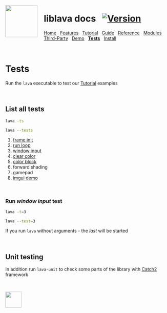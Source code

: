<a href="https://git.io/liblava"><img align="left" src="https://github.com/liblava.png" width="100" style="margin:0px 20px 0px 0px"></a>

# liblava docs &nbsp; [![Version](https://img.shields.io/badge/Version-0.7.1-blue)](https://git.io/liblava)

[Home](README.md) &nbsp; [Features](Features.md) &nbsp; [Tutorial](Tutorial.md) &nbsp; [Guide](Guide.md) &nbsp; [Reference](Reference.md) &nbsp; [Modules](Modules.md) &nbsp; [Third-Party](Third-Party.md) &nbsp; [Demo](Demo.md) &nbsp; **[Tests](Tests.md)** &nbsp; [Install](Install.md)

<br />

# Tests

Run the `lava` executable to test our [Tutorial](../tests/tests.cpp) examples

<br />

## List all tests

```bash
lava -ts

lava --tests
```

1. [frame init](Tutorial.md/#1-frame-init)
2. [run loop](Tutorial.md/#2-run-loop)
3. [window input](Tutorial.md/#3-window-input)
4. [clear color](Tutorial.md/#4-clear-color)
5. [color block](Tutorial.md/#5-color-block)
6. forward shading
7. gamepad
8. [imgui demo](Tutorial.md/#8-imgui-demo)

<br />

### Run *window input* test

```bash
lava -t=3

lava --test=3
```


If you run `lava` without arguments - the *last* will be started

<br />

## Unit testing

In addition run `lava-unit` to check some parts of the library with [Catch2](https://github.com/catchorg/Catch2) framework

<br />

<a href="https://git.io/liblava"><img src="https://github.com/liblava.png" width="50"></a>
